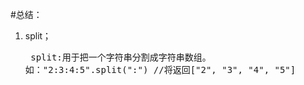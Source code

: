 #总结：
1.  split；<br><pre>
    split:用于把一个字符串分割成字符串数组。
  	如："2:3:4:5".split(":")	//将返回["2", "3", "4", "5"]
